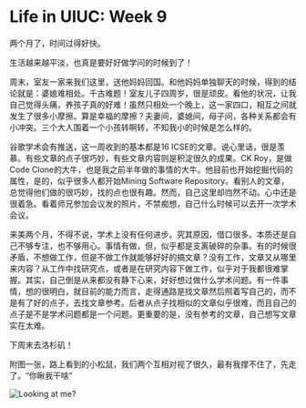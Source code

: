 
# Life in UIUC: Week 9

两个月了，时间过得好快。

生活越来越平淡，也真是要好好做学问的时候到了！

周末，室友一家来我们这里，送他妈妈回国。和他妈妈单独聊天的时候，得到的结论就是：婆媳难相处。千古难题！室友儿子四周岁，很是顽皮。看他的状况，让我自己觉得头痛，养孩子真的好难！虽然只相处一个晚上，这一家四口，相互之间就发生了很多小摩擦。算是幸福的摩擦？夫妻间，婆媳间，母子间，各种关系都会有小冲突。三个大人围着一个小孩转啊转，不知我小的时候是怎么样的。

谷歌学术会有推送，这一周收到的基本都是16 ICSE的文章。说心里话，很是羡慕。有些文章的点子很巧妙，有些文章内容则是积淀很久的成果。CK Roy，是做Code Clone的大牛，也是我之前半年做的事情的大牛。他目前也开始挖掘代码的属性，是的，似乎很多人都开始Mining Software Repository。看别人的文章，总觉得他们做的很巧妙，找的点也很有趣。然而，自己这里却岿然不动。心中还是很着急。看着师兄参加会议发的照片，不禁痴想，自己什么时候可以去开一次学术会议。

来美两个月，不得不说，学术上没有任何进步。究其原因，借口很多。本质还是自己不够专注，也不够用心。事情有做，但，似乎都是支离破碎的杂事。有的时候很矛盾，不想做工作，但是不做工作就能够好好的搞文章？没有工作，文章又从哪里来内容？从工作中找研究点，或者是在研究内容下做工作，似乎对于我都很难掌握。其实，自己倒是从来都没有静下心来，好好想过做什么学术问题。有一件事情，想的很明白，就目前的能力而言，走得通路是找文章然后照着写自己的，而不是有了好的点子，去找文章参考。后者从点子找相似的文章似乎很难，而且自己的点子是不是学术问题都是一个问题。更重要的是，没有参考的文章，自己想写文章实在太难。

下周末去洛杉矶！

附图一张，路上看到的小松鼠，我们两个互相对视了很久，最有我撑不住了，先走了。“你瞅我干啥”

![Looking at me?](http://tomgu1991.github.io/images/squirrel.jpeg)

